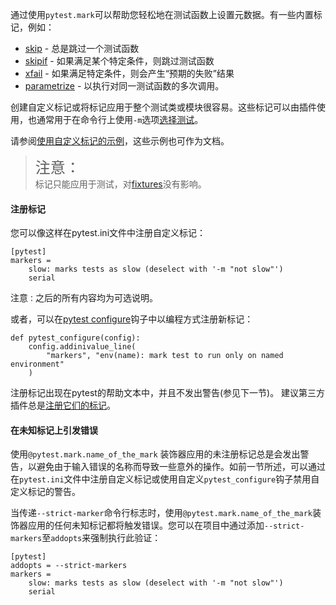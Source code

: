 通过使用`pytest.mark`可以帮助您轻松地在测试函数上设置元数据。有一些内置标记，例如：
* [skip](https://docs.pytest.org/en/latest/skipping.html#skip) - 总是跳过一个测试函数
* [skipif](https://docs.pytest.org/en/latest/skipping.html#skipif) - 如果满足某个特定条件，则跳过测试函数
* [xfail](https://docs.pytest.org/en/latest/skipping.html#xfail) - 如果满足特定条件，则会产生“预期的失败”结果
* [parametrize](https://docs.pytest.org/en/latest/parametrize.html#parametrizemark) - 以执行对同一测试函数的多次调用。

创建自定义标记或将标记应用于整个测试类或模块很容易。这些标记可以由插件使用，也通常用于在命令行上使用`-m`选项[选择测试](https://docs.pytest.org/en/latest/example/markers.html#mark-run)。

请参阅[使用自定义标记的示例](https://docs.pytest.org/en/latest/example/markers.html#mark-examples)，这些示例也可作为文档。

><font size=5>注意：</font>  
>标记只能应用于测试，对[fixtures](https://docs.pytest.org/en/latest/fixture.html#fixtures)没有影响。

#### 注册标记

您可以像这样在pytest.ini文件中注册自定义标记：

    [pytest]
    markers =
        slow: marks tests as slow (deselect with '-m "not slow"')
        serial

注意`：`之后的所有内容均为可选说明。

或者，可以在[pytest configure](https://docs.pytest.org/en/latest/reference.html#initialization-hooks)钩子中以编程方式注册新标记：

    def pytest_configure(config):
        config.addinivalue_line(
            "markers", "env(name): mark test to run only on named environment"
        )

注册标记出现在pytest的帮助文本中，并且不发出警告(参见下一节)。
建议第三方插件总是[注册它们的标记](https://docs.pytest.org/en/latest/writing_plugins.html#registering-markers)。

#### 在未知标记上引发错误

使用`@pytest.mark.name_of_the_mark` 装饰器应用的未注册标记总是会发出警告，以避免由于输入错误的名称而导致一些意外的操作。如前一节所述，可以通过在`pytest.ini`文件中注册自定义标记或使用自定义`pytest_configure`钩子禁用自定义标记的警告。

当传递`--strict-marker`命令行标志时，使用`@pytest.mark.name_of_the_mark`装饰器应用的任何未知标记都将触发错误。您可以在项目中通过添加`--strict-markers`至`addopts`来强制执行此验证：

    [pytest]
    addopts = --strict-markers
    markers =
        slow: marks tests as slow (deselect with '-m "not slow"')
        serial

